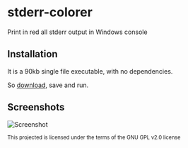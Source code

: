# stderr-colorer
Print in red all stderr output in Windows console

## Installation

It is a 90kb single file executable, with no dependencies.

So [download][release], save and run.

## Screenshots

![Screenshot][ss]

<sub>This projected is licensed under the terms of the GNU GPL v2.0 license</sub>

[release]: https://github.com/kobilutil/stderr-colorer/releases/download/v0.5/stderr-colorer.exe
[ss]: https://github.com/kobilutil/stderr-colorer/raw/master/images/screenshot.png "Screenshot"
